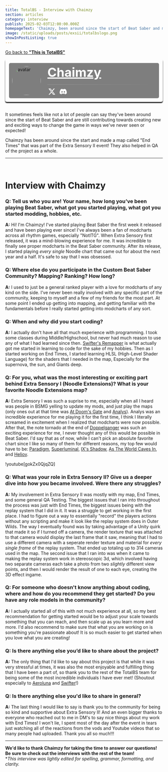 ```yaml
---
title: TotalBS - Interview with Chaimzy
section: articles
category: interview
publish: 2025-02-03T12:00:00.000Z
homepageText: 'Chaimzy, been around since the start of Beat Saber and made a map called "End Times" that was part of the Extra Sensory II event! They also helped in QA of the project as a whole. Check out this article to learn more about Chaimzy!'
image: /static/uploads/posts/exsii/totalbslogo.png
showInPostListing: true
---
```


[Go back to **"This is TotalBS"**](/posts/this-is-totalbs)

<div class="profile">
  <div class="image">
    <img class="avatar" id="avatar" alt="avatar" />
  </div>
  <div class="bio">
      <div class="name"><a href="https://beatsaver.com/profile/70911" id="name">Chaimzy</a></div>
      <div class="roles"><p id="roleString" /></div>
  <div class="description" id="description"></div>
  <hr class="break" />
  <div class="bottom-row">
  <div class="socials">
    <a href="https://x.com/ChaimzyLazuli"><svg xmlns="http://www.w3.org/2000/svg" height="24" width="24" viewBox="0 0 512 512"><!--!Font Awesome Free 6.6.0 by @fontawesome - https://fontawesome.com License - https://fontawesome.com/license/free Copyright 2024 Fonticons, Inc.--><path fill="#ffffff" d="M389.2 48h70.6L305.6 224.2 487 464H345L233.7 318.6 106.5 464H35.8L200.7 275.5 26.8 48H172.4L272.9 180.9 389.2 48zM364.4 421.8h39.1L151.1 88h-42L364.4 421.8z"/></svg></a>
    <a href="https://discord.com/users/259701017883443200"><svg xmlns="http://www.w3.org/2000/svg" height="20" width="25" viewBox="0 0 640 512"><!--!Font Awesome Free 6.7.2 by @fontawesome - https://fontawesome.com License - https://fontawesome.com/license/free Copyright 2025 Fonticons, Inc.--><path fill="#ffffff" d="M524.5 69.8a1.5 1.5 0 0 0 -.8-.7A485.1 485.1 0 0 0 404.1 32a1.8 1.8 0 0 0 -1.9 .9 337.5 337.5 0 0 0 -14.9 30.6 447.8 447.8 0 0 0 -134.4 0 309.5 309.5 0 0 0 -15.1-30.6 1.9 1.9 0 0 0 -1.9-.9A483.7 483.7 0 0 0 116.1 69.1a1.7 1.7 0 0 0 -.8 .7C39.1 183.7 18.2 294.7 28.4 404.4a2 2 0 0 0 .8 1.4A487.7 487.7 0 0 0 176 479.9a1.9 1.9 0 0 0 2.1-.7A348.2 348.2 0 0 0 208.1 430.4a1.9 1.9 0 0 0 -1-2.6 321.2 321.2 0 0 1 -45.9-21.9 1.9 1.9 0 0 1 -.2-3.1c3.1-2.3 6.2-4.7 9.1-7.1a1.8 1.8 0 0 1 1.9-.3c96.2 43.9 200.4 43.9 295.5 0a1.8 1.8 0 0 1 1.9 .2c2.9 2.4 6 4.9 9.1 7.2a1.9 1.9 0 0 1 -.2 3.1 301.4 301.4 0 0 1 -45.9 21.8 1.9 1.9 0 0 0 -1 2.6 391.1 391.1 0 0 0 30 48.8 1.9 1.9 0 0 0 2.1 .7A486 486 0 0 0 610.7 405.7a1.9 1.9 0 0 0 .8-1.4C623.7 277.6 590.9 167.5 524.5 69.8zM222.5 337.6c-29 0-52.8-26.6-52.8-59.2S193.1 219.1 222.5 219.1c29.7 0 53.3 26.8 52.8 59.2C275.3 311 251.9 337.6 222.5 337.6zm195.4 0c-29 0-52.8-26.6-52.8-59.2S388.4 219.1 417.9 219.1c29.7 0 53.3 26.8 52.8 59.2C470.7 311 447.5 337.6 417.9 337.6z"/></svg></a>
    </div>
          <div class="badges">
        </div>
    </div>
  </div>
</div>

<script>
async function fetchUserData() {
  try {
    const response = await fetch('https://api.beatsaver.com/users/id/70911');
    if (!response.ok) throw new Error('Failed to fetch user data');

    const data = await response.json();

    document.getElementById('avatar').src = data.avatar || '';
    document.getElementById('avatar').alt = data.name || 'User Avatar';
    document.getElementById('name').textContent = data.name || 'Unknown User';
    document.getElementById('description').innerHTML = formatDescription(data.description || '');
    document.getElementById('roleString').textContent = getRoles(data);
    } catch (error) {
    console.error('Error fetching user data:', error);
    document.getElementById('roleString').textContent = 'Error loading roles';
    document.getElementById('description').textContent = 'Unable to load description.';
    }
  }

fetchUserData();
    
function getRoles(user) {
  const roles = [];

  if (user.admin) roles.push('Admin');
  if (user.seniorCurator) {
      roles.push('Senior Curator');
  } else if (user.curator) {
      roles.push('Curator');
  }
  if (user.verifiedMapper) {
      roles.push('Verified Mapper');
  } else if (user.stats?.totalMaps >= 1) {
      roles.push('Mapper');
  }
  return roles.join(', ');
}

function formatDescription(text) {
  return text
    .replace(/\n/g, '<br>') // Convert line breaks to <br>
    .replace(/\*\*(.*?)\*\*/g, '<strong>$1</strong>') // Convert **bold** to <strong> tags
    .replace(/(https?:\/\/[^\s<]+)/g, '<a href="$1" target="_blank" style="color: white;">$1</a>') // Convert URLs to clickable links
    .replace(/(^|\s)@(\w+)/g, '$1<a href="https://beatsaver.com/profile/username/$2" target="_blank">@$2</a>'); // Convert @mentions to profile links
  }
</script>

<style>
  .profile {
    padding: 0.75rem;
    position: relative;
    display: flex;
    flex-direction: row;
    box-shadow: 0px 3px 3px black;
    border-radius: 5px;
  }
  .profile::before {
    content: '';
    position: absolute;
    top: 0;
    left: 0;
    right: 0;
    bottom: 0;
    background-image: url('/uploads/posts/exsii/Main.00_00_58_23.Still029.png');
    background-position: center;
    background-size: cover;
    filter: brightness(50%);
    z-index: -1;
    border-radius: 5px;
  }

  .image {
    background-color: #00000080;
    border-radius: 5px 0 0 5px;
    padding: 10px 1rem 10px 10px;
  }
  .avatar {
    border-radius: 50%;
    width: 92px;
    height: auto;
  }

  .bio {
    border-radius: 0 5px 5px 0;
    background-color: #00000080;
    padding: 5px;
    width: 100%;
  }
    @media (max-width: 512px) {
    .image {
      display: none;
    }
    .bio {
      border-radius: 5px;
    }
  }
  .name {
    display: flex;
    flex-direction: row;
    flex-wrap: wrap;
    gap: 0.5rem;
    font-size: 2.5rem;
    font-weight: bold;
    align-items: center;
    a {
      color: white;
    }
  }
  .roles p {
    color: #888;
    padding-left: 2px;
    margin-bottom: 2px;
  }
  .description {
    padding-left: 3px;
    margin-bottom: 10px;
    a {
      color: white;
    }
  }
  .break {
    border: none;
    height: 1px;
    margin-bottom: 10px;
    background: linear-gradient(90deg, #999999 0%, rgba(153, 153, 153, 0) 100%);
  }
  .bottom-row {
    display: flex;
    flex-wrap: wrap;
    flex-direction: row;
    justify-content: space-between;
    gap: 0.25rem;
  }
  .socials {
    display: flex;
    flex-direction: row;
    align-items: center;
    gap: 0.75rem;
    padding-left: 2px;
    a {
      transition: transform 0.3s ease;
    }
  }
  .socials a:hover {
    transform: scale(1.2);
  }
  .badges {
    display: flex;
    flex-direction: row;
    flex-wrap: wrap;
    gap: 0.5rem;
    align-items: center;
  }
  .badges a:hover {
    color: white;
  }
  .beasties,
  .bl-ranked,
  .ss-ranked {
    align-items: end;
    display: flex;
    gap: 0.25rem;
    padding: 3px;
    border-width: 1.5px !important;
    border-style: solid !important;
    border-radius: 5px;
    & img {
      border-radius: unset;
    }
  }
  .beasties {
    background-color: #45408875;
    border: #454088;
  }
  .bl-ranked {
    background-color: #cf8afb55;
    border: #cf8afb85;
  }
  .ss-ranked {
    background-color: #ffde1a55;
    border: #ffde1a85;
  }
  .bsmg {
    background-color: #747bff55;
    border: #747bff85;
  }
</style>

<br />

It sometimes feels like not a lot of people can say they've been around since the start of Beat Saber and are still contributing towards creating new and exciting ways to change the game in ways we've never seen or expected!

Chaimzy has been around since the start and made a map called "End Times" that was part of the Extra Sensory II event! They also helped in QA of the project as a whole.

<hr />
<br />

# Interview with Chaimzy

### Q: Tell us who you are! Your name, how long you’ve been playing Beat Saber, what got you started playing, what got you started modding, hobbies, etc.

**A:** Hi! I'm Chaimzy! I've started playing Beat Saber the first week it released and have been playing ever since! I've always been a fan of modcharts across all rhythm games, especially "NotITG". When Extra Sensory first released, it was a mind-blowing experience for me. It was incredible to finally see proper modcharts in the Beat Saber community. After its release, I started playing _every single_ Noodle chart that came out for about the next year and a half. It's safe to say that I was obsessed.

### Q: Where else do you participate in the Custom Beat Saber Community? Mapping? Ranking? How long?

**A:** I used to just be a general ranked player with a love for modcharts of any kind on the side. I've never been really involved with any specific part of the community, keeping to myself and a few of my friends for the most part. At some point I ended up getting into mapping, and getting familiar with the fundamentals before I really started getting into modcharts of any sort.

### Q: When and why did you start coding?

**A:** I actually don't have all that much experience with programming. I took some classes during Middle/Highschool, but never had much reason to use any of what I had learned since then. [Swifter's Remapper](https://github.com/Swifter1243/ReMapper) is what actually got me started in learning to code for the sake of my hobbies. Then as I started working on End Times, I started learning HLSL (High-Level Shader Language) for the shaders that I needed in the map, Especially for the supernova, the sun, and Giants deep.

### Q: For you, what was the most interesting or exciting part behind Extra Sensory I (Noodle Extensions)? What is your favorite Noodle Extensions map?

**A:** Extra Sensory I was such a suprise to me, especially when all I heard was people in BSMG yelling to update my mods, and just play the maps (only ones out at that time was [At Doom's Gate](https://beatsaver.com/maps/cb19) and [Analys](https://beatsaver.com/maps/d00c)). Analys was an incredible experience for me playing it for the first time, I think I literally screamed in excitement when I realized that modcharts were now possible. After that, the note tornado at the end of [Doppelganger](https://beatsaver.com/maps/d53c) was such an exciting experience for me, I never thought any of this would be possible in Beat Saber. I'd say that as of now, while I can't pick an absolute favorite chart since I like so many of them for different reasons, my top few would have to be: [Paradigm](https://beatsaver.com/maps/3bbb0), [Superluminal](https://beatsaver.com/maps/358a7), [IX's Shadow](https://beatsaver.com/maps/33232), [As The World Caves In](https://beatsaver.com/maps/210e3), and [Heliov](https://beatsaver.com/maps/27ade).

!youtube[gokZx0QjqZQ]

### Q: What was your role in Extra Sensory II? Give us a deeper dive into how you became involved. Were there any struggles?

**A:** My involvement in Extra Sensory II was mostly with my map, End Times, and some general QA Testing. The biggest issues that I ran into throughout the process was just with End Times, the biggest issues being with the replay system that I did in it. It was a struggle to get working in the first place. I had to figure out a way to essentially "record" the players actions without any scripting and make it look like the replay system does in Outer Wilds. The way I eventually found was by taking advantage of a Unity quirk that made it so if I turned off a camera, the render texture that was attached to that camera would display the last frame that it saw, meaning that I had to use a different camera with a seperate render texture and material for _every single frame_ of the replay system. That ended up totaling up to 314 cameras used in the map. The second issue that I ran into was when it came to making the replay system work in stereoscopic 3d, which involved having two separate cameras each take a photo from two _slightly_ different view points, and then I would render the result of one to each eye, creating the 3D effect ingame.

### Q: For someone who doesn't know anything about coding, where and how do you recommend they get started? Do you have any role models in the community?

**A:** I actually started all of this with not much experience at all, so my best recommendation for getting started would be to adjust your scale towards something that you can reach, and then scale up as you learn more and more. I'd also recommend to make sure that what you are working on is something you're passionate about! It is so much easier to get started when you love what you are creating!

### Q: Is there anything else you’d like to share about the project?

**A:** The only thing that I'd like to say about this project is that while it was very stressful at times, it was also the most enjoyable and fulfilling thing that I have been a part of, so thank you to the rest of the TotalBS team for being some of the most incredible individuals I have ever met! (Shoutout especially to [Aeroluna](/posts/totalbs-interview-with-aeroluna) and [Swifter](/posts/totalbs-interview-with-swifter)!)

### Q: Is there anything else you'd like to share in general?

**A:** The last thing I would like to say is thank you to the community for being so kind and supportive about Extra Sensory II! And an even bigger thanks to everyone who reached out to me in DM's to say nice things about my work with End Times! I won't lie, I spent most of the day after the event in tears just watching all of the reactions from the vods and Youtube videos that so many people had uploaded. Thank you all so much!!!
<br />

---

**We'd like to thank Chaimzy for taking the time to answer our questions! Be sure to check out the interviews with the rest of the team!**
\
\*_This interview was lightly edited for spelling, grammar, formatting, and clarity._
